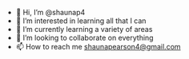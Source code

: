 - 👋 Hi, I’m @shaunap4
- 👀 I’m interested in learning all that I can
- 🌱 I’m currently learning a variety of areas
- 💞️ I’m looking to collaborate on everything
- 📫 How to reach me shaunapearson4@gmail.com

<!---
shaunap4/shaunap4 is a ✨ special ✨ repository because its `README.md` (this file) appears on your GitHub profile.
You can click the Preview link to take a look at your changes.
--->
